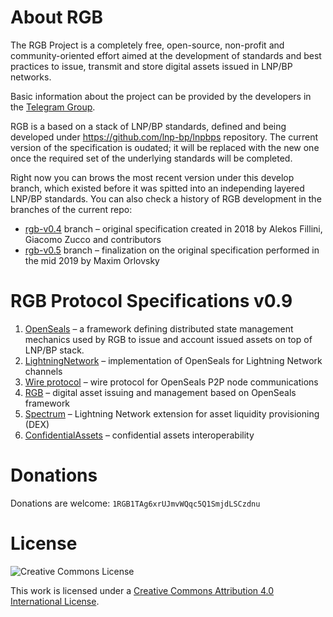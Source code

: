 # About RGB

The RGB Project is a completely free, open-source, non-profit and community-oriented effort aimed at the development of 
standards and best practices to issue, transmit and store digital assets issued in LNP/BP networks.

Basic information about the project can be provided by the developers in the [Telegram Group](https://t.me/rgbtelegram).

RGB is a based on a stack of LNP/BP standards, defined and being developed under https://github.com/lnp-bp/lnpbps
repository. The current version of the specification is oudated; it will be replaced with the new one once the
required set of the underlying standards will be completed.

Right now you can brows the most recent version under this develop branch, which existed before it was spitted
into an independing layered LNP/BP standards. You can also check a history of RGB development in the branches of
the current repo:
* [rgb-v0.4](https://github.com/rgb-org/spec/tree/old-master) branch – original specification created in 2018
  by Alekos Fillini, Giacomo Zucco and contributors
* [rgb-v0.5](https://github.com/rgb-org/spec/tree/rgb-0.5) branch – finalization on the original specification
  performed in the mid 2019 by Maxim Orlovsky


# RGB Protocol Specifications v0.9
1. [OpenSeals](01-OpenSeals.md) – a framework defining distributed state management mechanics used by
   RGB to issue and account issued assets on top of LNP/BP stack.
2. [LightningNetwork](02-LightningNetwork.md) – implementation of OpenSeals for Lightning Network channels
3. [Wire protocol](03-Wire.md) – wire protocol for OpenSeals P2P node communications
4. [RGB](04-RGB.md) – digital asset issuing and management based on OpenSeals framework
5. [Spectrum](05-Spectrum.md) – Lightning Network extension for asset liquidity provisioning (DEX)
6. [ConfidentialAssets](06-ConfidentialAssets.md) – confidential assets interoperability

# Donations
Donations are welcome: `1RGB1TAg6xrUJmvWQqc5Q1SmjdLSCzdnu`

# License

![Creative Commons License](https://i.creativecommons.org/l/by/4.0/88x31.png "License CC-BY")

This work is licensed under a [Creative Commons Attribution 4.0 International License](http://creativecommons.org/licenses/by/4.0/).
